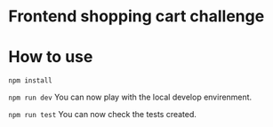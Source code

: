 # Frontend shopping cart challenge

# How to use

`npm install`

`npm run dev` You can now play with the local develop envirenment.

`npm run test` You can now check the tests created.

